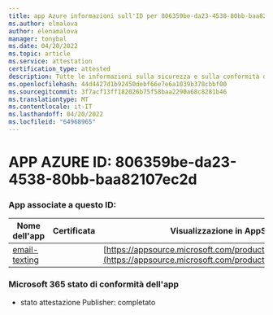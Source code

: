 ```yaml
---
title: app Azure informazioni sull'ID per 806359be-da23-4538-80bb-baa82107ec2d
ms.author: elmalova
author: elenamalova
manager: tonybal
ms.date: 04/20/2022
ms.topic: article
ms.service: attestation
certification_type: attested
description: Tutte le informazioni sulla sicurezza e sulla conformità disponibili per 806359be-da23-4538-80bb-baa82107ec2d.
ms.openlocfilehash: 44d4427d1b92450debf66e7e6a1039b378cbbf00
ms.sourcegitcommit: 3f7acf13ff182026b75f58baa2290a68c8281b46
ms.translationtype: MT
ms.contentlocale: it-IT
ms.lasthandoff: 04/20/2022
ms.locfileid: "64968965"
---
```

# <a name="azure-app-id-806359be-da23-4538-80bb-baa82107ec2d"></a>APP AZURE ID: 806359be-da23-4538-80bb-baa82107ec2d


### <a name="apps-associated-with-this-id"></a>App associate a questo ID:
| **Nome dell'app** | **Certificata** | **Visualizzazione in AppSource** |
|--------------|---------------|-----------------------|
| [email-texting](../forward/WA200003086.md) |  | [https://appsource.microsoft.com/product/office/WA200003086](https://appsource.microsoft.com/product/office/WA200003086) |

### <a name="microsoft-365-app-compliance-status"></a>Microsoft 365 stato di conformità dell'app
- stato attestazione Publisher: completato
